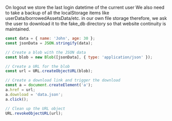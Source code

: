On logout we store the last login datetime of the current user
We also need to take a backup of all the localStorage items like userData/borrowedAssetsData/etc. in our own file storage therefore, we ask the user to download it to the fake_db directory so that website continuity is maintained.

```javascript
const data = { name: 'John', age: 30 };
const jsonData = JSON.stringify(data);

// Create a blob with the JSON data
const blob = new Blob([jsonData], { type: 'application/json' });

// Create a URL for the blob
const url = URL.createObjectURL(blob);

// Create a download link and trigger the download
const a = document.createElement('a');
a.href = url;
a.download = 'data.json';
a.click();

// Clean up the URL object
URL.revokeObjectURL(url);
```